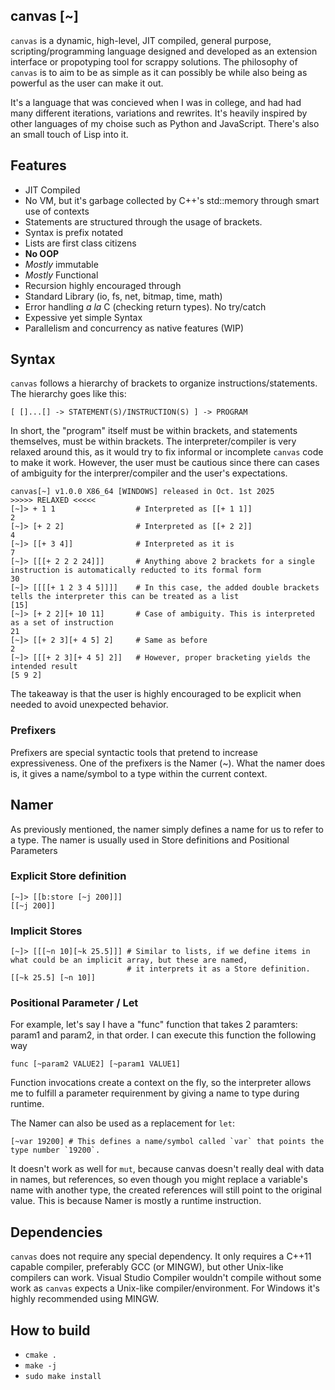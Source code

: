 canvas [~]
----------
`canvas` is a dynamic, high-level, JIT compiled, general purpose, scripting/programming language designed and developed as an extension interface or propotyping tool for scrappy solutions. The philosophy of `canvas` is to aim to be as simple as it can possibly be while also being as powerful as the user can make it out.

It's a language that was concieved when I was in college, and had had many different iterations, variations and rewrites. It's heavily inspired by other languages of my choise such as Python and JavaScript. There's also an small touch of Lisp into it.

## Features
- JIT Compiled
- No VM, but it's garbage collected by C++'s std::memory through smart use of contexts
- Statements are structured through the usage of brackets.
- Syntax is prefix notated
- Lists are first class citizens
- **No OOP**
- _Mostly_ immutable
- _Mostly_ Functional
- Recursion highly encouraged through 
- Standard Library (io, fs, net, bitmap, time, math)
- Error handling _a la_ C (checking return types). No try/catch
- Expessive yet simple Syntax
- Parallelism and concurrency as native features (WIP)

## Syntax

`canvas` follows a hierarchy of brackets to organize instructions/statements. The hierarchy goes like this:

```
[ []...[] -> STATEMENT(S)/INSTRUCTION(S) ] -> PROGRAM

```

In short, the "program" itself must be within brackets, and statements themselves, must be within brackets. The interpreter/compiler is very relaxed around this, as it would try to fix informal or incomplete `canvas` code to make it work. However, the user must be cautious since there can cases of ambiguity for the interprer/compiler and the user's expectations.

```
canvas[~] v1.0.0 X86_64 [WINDOWS] released in Oct. 1st 2025
>>>>> RELAXED <<<<<
[~]> + 1 1                  # Interpreted as [[+ 1 1]]
2
[~]> [+ 2 2]                # Interpreted as [[+ 2 2]]
4
[~]> [[+ 3 4]]              # Interpreted as it is
7
[~]> [[[+ 2 2 2 24]]]       # Anything above 2 brackets for a single instruction is automatically reducted to its formal form
30
[~]> [[[[+ 1 2 3 4 5]]]]    # In this case, the added double brackets tells the interpreter this can be treated as a list 
[15]
[~]> [+ 2 2][+ 10 11]       # Case of ambiguity. This is interpreted as a set of instruction
21
[~]> [[+ 2 3][+ 4 5] 2]     # Same as before
2
[~]> [[[+ 2 3][+ 4 5] 2]]   # However, proper bracketing yields the intended result
[5 9 2]
```

The takeaway is that the user is highly encouraged to be explicit when needed to avoid unexpected behavior.

### Prefixers

Prefixers are special syntactic tools that pretend to increase expressiveness. One of the prefixers is the Namer (~). What the namer does is, it gives a name/symbol to a type within the current context.

## Namer

As previously mentioned, the namer simply defines a name for us to refer to a type. The namer is usually used in Store definitions and Positional Parameters

### Explicit Store definition
```
[~]> [[b:store [~j 200]]]
[[~j 200]]
```

### Implicit Stores
```
[~]> [[[~n 10][~k 25.5]]] # Similar to lists, if we define items in what could be an implicit array, but these are named,
                          # it interprets it as a Store definition.
[[~k 25.5] [~n 10]]
```

### Positional Parameter / Let
For example, let's say I have a "func" function that takes 2 paramters: param1 and param2, in that order. I can execute this function the following way

```func [~param2 VALUE2] [~param1 VALUE1]```

Function invocations create a context on the fly, so the interpreter allows me to fulfill a parameter requirenment by giving a name to type during runtime.

The Namer can also be used as a replacement for `let`:

```
[~var 19200] # This defines a name/symbol called `var` that points the type number `19200`.
```

It doesn't work as well for `mut`, because canvas doesn't really deal with data in names, but references, so even though you might replace a variable's name with another type, the created references will still point to the original value. This is because Namer is mostly a runtime instruction.

## Dependencies
`canvas` does not require any special dependency. It only requires a C++11 capable compiler, preferably GCC (or MINGW), but other Unix-like compilers can work. Visual Studio Compiler wouldn't compile without some work as `canvas` expects a Unix-like compiler/environment. For Windows it's highly recommended using MINGW.

## How to build
- `cmake .`
- `make -j`
- `sudo make install`